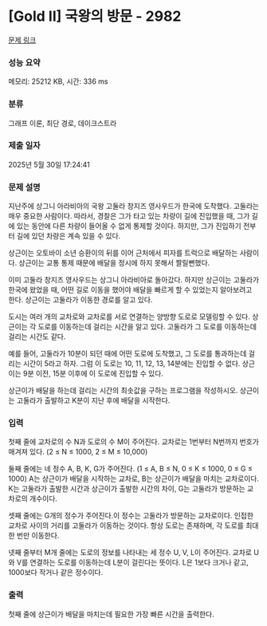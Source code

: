 # [Gold II] 국왕의 방문 - 2982 

[문제 링크](https://www.acmicpc.net/problem/2982) 

### 성능 요약

메모리: 25212 KB, 시간: 336 ms

### 분류

그래프 이론, 최단 경로, 데이크스트라

### 제출 일자

2025년 5월 30일 17:24:41

### 문제 설명

<p>지난주에 상그니 아라비아의 국왕 고둘라 창지즈 영사우드가 한국에 도착했다. 고둘라는 매우 중요한 사람이다. 따라서, 경찰은 그가 타고 있는 차량이 길에 진입했을 때, 그가 길에 있는 동안에 다른 차량이 들어올 수 없게 통제할 것이다. 하지만, 그가 진입하기 전부터 길에 있던 차량은 계속 있을 수 있다.</p>

<p>상근이는 오토바이 소년 승환이의 뒤를 이어 근처에서 피자를 트럭으로 배달하는 사람이다. 상근이는 교통 통제 때문에 배달을 정시에 하지 못해서 짤릴뻔했다.</p>

<p>이미 고둘라 창지즈 영사우드는 상그니 아라비아로 돌아갔다. 하지만 상근이는 고둘라가 한국에 왔었을 때, 어떤 길로 이동을 했어야 배달을 빠르게 할 수 있었는지 알아보려고 한다. 상근이는 고둘라가 이동한 경로를 알고 있다.</p>

<p>도시는 여러 개의 교차로와 교차로를 서로 연결하는 양방향 도로로 모델링할 수 있다. 상근이는 각 도로를 이동하는데 걸리는 시간을 알고 있다. 고둘라가 그 도로를 이동하는데 걸리는 시간도 같다.</p>

<p>예를 들어, 고둘라가 10분이 되던 때에 어떤 도로에 도착했고, 그 도로를 통과하는데 걸리는 시간이 5라고 하자. 그럼 이 도로는 10, 11, 12, 13, 14분에는 진입할 수 없다. 상근이는 9분 이전, 15분 이후에 이 도로에 진입할 수 있다.</p>

<p>상근이가 배달을 하는데 걸리는 시간의 최솟값을 구하는 프로그램을 작성하시오. 상근이는 고둘라가 출발하고 K분이 지난 후에 배달을 시작한다.</p>

### 입력 

 <p>첫째 줄에 교차로의 수 N과 도로의 수 M이 주어진다. 교차로는 1번부터 N번까지 번호가 매겨져 있다. (2 ≤ N ≤ 1000, 2 ≤ M ≤ 10,000)</p>

<p>둘째 줄에는 네 정수 A, B, K, G가 주어진다. (1 ≤ A, B ≤ N, 0 ≤ K ≤ 1000, 0 ≤ G ≤ 1000) A는 상근이가 배달을 시작하는 교차로, B는 상근이가 배달을 마치는 교차로이다. K는 고둘라가 출발한 시간과 상근이가 출발한 시간의 차이, G는 고둘라가 방문하는 교차로의 개수이다.</p>

<p>셋째 줄에는 G개의 정수가 주어진다.이 정수는 고둘라가 방문하는 교차로이다. 인접한 교차로 사이의 거리를 고둘라가 이동하는 것이다. 항상 도로는 존재하며, 각 도로를 최대 한 번만 이동한다.</p>

<p>넷째 줄부터 M개 줄에는 도로의 정보를 나타내는 세 정수 U, V, L이 주어진다. 교차로 U와 V를 연결하는 도로를 이동하는데 L분이 걸린다는 뜻이다. L은 1보다 크거나 같고, 1000보다 작거나 같은 정수이다.</p>

### 출력 

 <p>첫째 줄에 상근이가 배달을 마치는데 필요한 가장 빠른 시간을 출력한다.</p>

